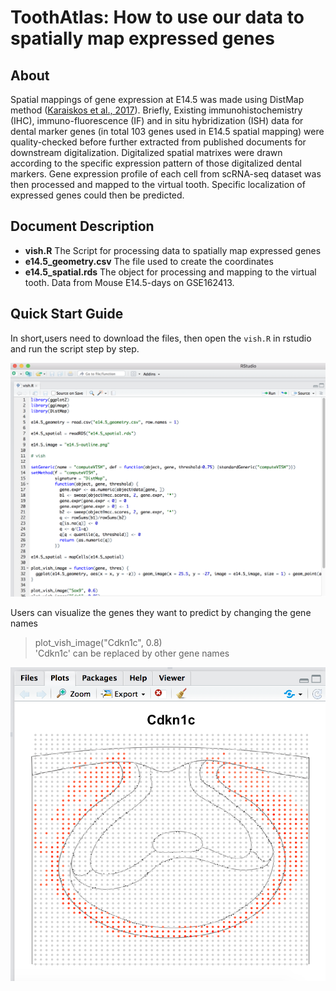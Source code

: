 # ToothAtlas: How to use our data to spatially map expressed genes
## About
Spatial mappings of gene expression at E14.5 was made using DistMap method ([Karaiskos et al., 2017](http://science.sciencemag.org/content/358/6360/194)). Briefly, Existing immunohistochemistry (IHC), immuno-fluorescence (IF) and in situ hybridization (ISH) data for dental marker genes (in total 103 genes used in E14.5 spatial mapping) were quality-checked before further extracted from published documents for downstream digitalization. Digitalized spatial matrixes were drawn according to the specific expression pattern of those digitalized dental markers. Gene expression profile of each cell from scRNA-seq dataset was then processed and mapped to the virtual tooth. Specific localization of expressed genes could then be predicted.
## Document Description
- **vish.R**  The Script for processing data to spatially map expressed genes
- **e14.5_geometry.csv** The file used to create the coordinates
- **e14.5_spatial.rds** The object for processing and mapping to the virtual tooth. Data from Mouse E14.5-days on GSE162413.
## Quick Start Guide
In short,users need to download the files, then open the  `vish.R` in rstudio and run the script step by step.

![vish1](./images/vish1.png)

Users can visualize the genes they want to predict by changing the gene names
> plot_vish_image("Cdkn1c", 0.8)       
> 'Cdkn1c' can be replaced by other gene names

![vish1](./images/vish2.png)
